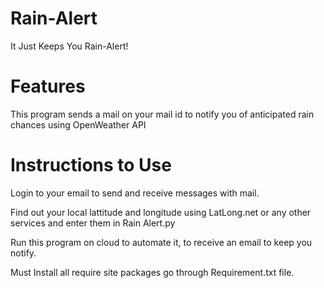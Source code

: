 # Rain-Alert
It Just Keeps You Rain-Alert!

# Features
This program sends a mail on your mail id to notify you of anticipated rain chances using OpenWeather API

# Instructions to Use
Login to your email to send and receive messages with mail.

Find out your local lattitude and longitude using LatLong.net or any other services and enter them in Rain Alert.py

Run this program on cloud to automate it, to receive an email to keep you notify.

Must Install all require site packages go through Requirement.txt file.

